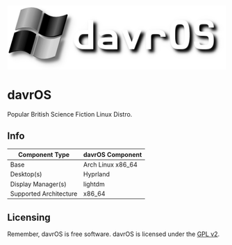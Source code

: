 ![davrOS](images/davros_logo_banner_lower.png)
# davrOS
Popular British Science Fiction Linux Distro.
## Info
| Component Type         | davrOS Component  |
|------------------------|-------------------|
| Base                   | Arch Linux x86_64 |
| Desktop(s)             | Hyprland          |
| Display Manager(s)     | lightdm           |
| Supported Architecture | x86_64            |
## Licensing
Remember, davrOS is free software.
davrOS is licensed under the [GPL v2](https://www.gnu.org/licenses/old-licenses/gpl-2.0.html).
